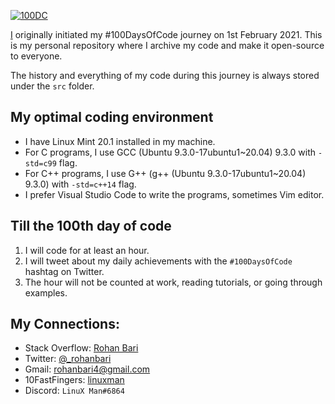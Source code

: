 [![100DC](https://i.postimg.cc/CLV2MqZ1/100DC.png)](https://postimg.cc/vD3h3DtF)

[I](https://github.com/rohanbari) originally initiated my #100DaysOfCode journey on 1st February 2021.
This is my personal repository where I archive my code and make it open-source to everyone.

The history and everything of my code during this journey is always stored under the `src` folder.

## My optimal coding environment

  - I have Linux Mint 20.1 installed in my machine.
  - For C programs, I use GCC (Ubuntu 9.3.0-17ubuntu1~20.04) 9.3.0 with `-std=c99` flag.
  - For C++ programs, I use G++ (g++ (Ubuntu 9.3.0-17ubuntu1~20.04) 9.3.0) with `-std=c++14` flag.
  - I prefer Visual Studio Code to write the programs, sometimes Vim editor.

## Till the 100th day of code

  1. I will code for at least an hour.
  2. I will tweet about my daily achievements with the `#100DaysOfCode` hashtag on Twitter.
  3. The hour will not be counted at work, reading tutorials, or going through examples.

## My Connections:

  * Stack Overflow: [Rohan Bari](https://stackoverflow.com/users/11471113/rohan-bari)
  * Twitter: [@_rohanbari](https://twitter.com/_rohanbari)
  * Gmail: [rohanbari4@gmail.com](rohanbari4@gmail.com)
  * 10FastFingers: [linuxman](https://10fastfingers.com/user/2026399/)
  * Discord: `LinuX Man#6864`
